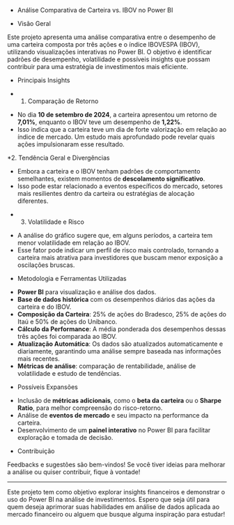 * Análise Comparativa de Carteira vs. IBOV no Power BI

* Visão Geral

Este projeto apresenta uma análise comparativa entre o desempenho de uma carteira composta por três ações e o índice IBOVESPA (IBOV), utilizando visualizações interativas no Power BI. O objetivo é identificar padrões de desempenho, volatilidade e possíveis insights que possam contribuir para uma estratégia de investimentos mais eficiente.

* Principais Insights

* 1. Comparação de Retorno

- No dia **10 de setembro de 2024**, a carteira apresentou um retorno de **7,01%**, enquanto o IBOV teve um desempenho de **1,22%**.
- Isso indica que a carteira teve um dia de forte valorização em relação ao índice de mercado. Um estudo mais aprofundado pode revelar quais ações impulsionaram esse resultado.

*2. Tendência Geral e Divergências

- Embora a carteira e o IBOV tenham padrões de comportamento semelhantes, existem momentos de **descolamento significativo**.
- Isso pode estar relacionado a eventos específicos do mercado, setores mais resilientes dentro da carteira ou estratégias de alocação diferentes.

* 3. Volatilidade e Risco

- A análise do gráfico sugere que, em alguns períodos, a carteira tem menor volatilidade em relação ao IBOV.
- Esse fator pode indicar um perfil de risco mais controlado, tornando a carteira mais atrativa para investidores que buscam menor exposição a oscilações bruscas.

* Metodologia e Ferramentas Utilizadas

- **Power BI** para visualização e análise dos dados.
- **Base de dados histórica** com os desempenhos diários das ações da carteira e do IBOV.
- **Composição da Carteira**: 25% de ações do Bradesco, 25% de ações do Itaú e 50% de ações do Unibanco.
- **Cálculo da Performance**: A média ponderada dos desempenhos dessas três ações foi comparada ao IBOV.
- **Atualização Automática**: Os dados são atualizados automaticamente e diariamente, garantindo uma análise sempre baseada nas informações mais recentes.
- **Métricas de análise**: comparação de rentabilidade, análise de volatilidade e estudo de tendências.

* Possíveis Expansões

- Inclusão de **métricas adicionais**, como o **beta da carteira** ou o **Sharpe Ratio**, para melhor compreensão do risco-retorno.
- Análise de **eventos de mercado** e seu impacto na performance da carteira.
- Desenvolvimento de um **painel interativo** no Power BI para facilitar exploração e tomada de decisão.

* Contribuição

Feedbacks e sugestões são bem-vindos! Se você tiver ideias para melhorar a análise ou quiser contribuir, fique à vontade!

----------------------------------------------------------------------------------------------------------------------------------------------------------------------

Este projeto tem como objetivo explorar insights financeiros e demonstrar o uso do Power BI na análise de investimentos. Espero que seja útil para quem deseja aprimorar
suas habilidades em análise de dados aplicada ao mercado financeiro ou alguem que busque alguma inspiração para estudar!

